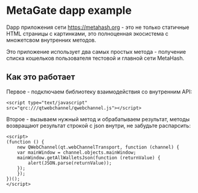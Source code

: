 # MetaGate dapp example
Dapp приложения сети https://metahash.org - это не только статичные HTML страницы с картинками, это полноценная экосистема с множетсвом внутренних методов.

Это приложение использует два самых простых метода - получение списка кошельков пользователя тестовой и главной сети MetaHash.

## Как это работает
Первое - подключаем библиотеку взаимодействия со внутренним API:
```
<script type="text/javascript" src="qrc:///qtwebchannel/qwebchannel.js"></script>
```

Второе - вызываем нужный метод и обрабатываем результат, методы возвращают результат строкой с json внутри, не забудьте распарсить:
```
<script>
(function () {
    new QWebChannel(qt.webChannelTransport, function (channel) {
    var mainWindow = channel.objects.mainWindow;
    mainWindow.getAllWalletsJson(function (returnValue) {
        alert(JSON.parse(returnValue));
    });
    });
})();
</script>
```